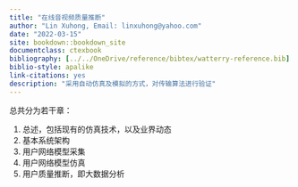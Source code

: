 ```yaml
--- 
title: "在线音视频质量推断"
author: "Lin Xuhong, Email: linxuhong@yahoo.com"
date: "2022-03-15"
site: bookdown::bookdown_site
documentclass: ctexbook
bibliography: [../../OneDrive/reference/bibtex/watterry-reference.bib]
biblio-style: apalike
link-citations: yes
description: "采用自动仿真及模拟的方式，对传输算法进行验证"
---
```


总共分为若干章：
1. 总述，包括现有的仿真技术，以及业界动态
2. 基本系统架构
3. 用户网络模型采集
4. 用户网络模型仿真
5. 用户质量推断，即大数据分析